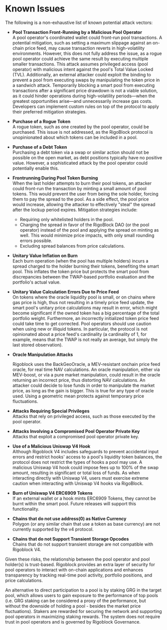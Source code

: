 # Known Issues

The following is a non-exhaustive list of known potential attack vectors:

* **Pool Transaction Front-Running by a Malicious Pool Operator**\
  A pool operator's coordinated wallet could front-run pool transactions. A potential mitigation, such as setting a maximum slippage against an on-chain price feed, may cause transaction reverts in high-volatility environments. However, this does not fully address the issue, as a rogue pool operator could achieve the same result by executing multiple smaller transactions. This attack assumes privileged access (pool operator) with malicious intent against the pool's Total Value Locked (TVL). Additionally, an external attacker could exploit the binding to prevent a pool from executing swaps by manipulating the token price in a sandwich attack. Temporarily blocking a smart pool from executing transactions after a significant price drawdown is not a viable solution, as it could hinder operations during high-volatility periods—when the greatest opportunities arise—and unnecessarily increase gas costs. Developers can implement custom rules on top of the protocol to apply their preferred mitigation strategies.
* **Purchase of a Rogue Token**\
  A rogue token, such as one created by the pool operator, could be purchased. This issue is not addressed, as the RigoBlock protocol is unopinionated about which tokens can be included in a pool.
* **Purchase of a Debt Token**\
  Purchasing a debt token via a swap or similar action should not be possible on the open market, as debt positions typically have no positive value. However, a sophisticated attack by the pool operator could potentially enable this.
* **Frontrunning During Pool Token Burning**\
  When the last holder attempts to burn their pool tokens, an attacker could front-run the transaction by minting a small amount of pool tokens. This would prevent the user from being the sole holder, forcing them to pay the spread to the pool. As a side effect, the pool price would increase, allowing the attacker to effectively "steal" the spread after the lockup period expires. Mitigation strategies include:
  * Requiring only whitelisted holders in the pool.
  * Charging the spread in favor of the RigoBlock DAO (or the pool operator) instead of the pool and applying the spread on minting as well. This would minimize price impacts, with only small rounding errors possible.
  * Excluding spread balances from price calculations.
* **Unitary Value Inflation on Burn**\
  Each burn operation (when the pool has multiple holders) incurs a spread charged to the holder burning their tokens, benefiting the smart pool. This inflates the token price but protects the smart pool from discrepancies between the TWAP-based portfolio evaluation and the portfolio's actual value.
* **Unitary Value Calculation Errors Due to Price Feed**\
  On tokens where the oracle liquidity pool is small, or on chains where gas price is high, thus not resulting in a timely price feed update, the smart pool's unitary price calculations may result in error, which might become significant if the owned token has a big percentage of the total portfolio weight. Furthermore, an incorrectly initialized token price feed could take time to get corrected. Pool operators should use caution when using new or illiquid tokens. In particular, the protocol is not opinionated about a price feed's cardinality (a cardinality of 1, for example, means that the TWAP is not really an average, but simply the last stored observation).
*   **Oracle Manipulation Attacks**

    Rigoblock uses the BackGeoOracle, a MEV-resistant onchain price feed oracle, for real time NAV calculations. An oracle manipulation, either via MEV-boost, or via a pure market manipulation, could result in the oracle returning an incorrect price, thus distorting NAV calculations. An attacker could decide to lose funds in order to manipulate the market price, as long as the gain is bigger. This is true for any type of oracle used. Using a geometric mean protects against temporary price fluctuations.
* **Attacks Requiring Special Privileges**\
  Attacks that rely on privileged access, such as those executed by the pool operator.
* **Attacks Involving a Compromised Pool Operator Private Key**\
  Attacks that exploit a compromised pool operator private key.
* **Use of a Malicious Uniswap V4 Hook**\
  Although Rigoblock V4 includes safeguards to prevent accidental input errors and restrict hooks' access to a pool's liquidity token balances, the protocol does not restrict the types of hooks a pool may use. A malicious Uniswap V4 hook could impose fees up to 100% of the swap amount, resulting in significant or total loss of funds. As when interacting directly with Uniswap V4, users must exercise extreme caution when interacting with Uniswap V4 hooks via RigoBlock.
* **Burn of Uniswap V4 ERC6909 Tokens**\
  If an external wallet or a hook mints ERC6909 Tokens, they cannot be burnt within the smart pool. Future releases will support this functionality.
* **Chains that do not use address(0) as Native Currency**\
  Polygon (or any similar chain that use a token as base currency) are not currently supported by the v4 protocol.
* **Chains that do not Support Transient Storage Opcodes**\
  Chains that do not support transient storage are not compatible with Rigoblock V4.

Given these risks, the relationship between the pool operator and pool holder(s) is trust-based. Rigoblock provides an extra layer of security for pool operators to interact with on-chain applications and enhances transparency by tracking real-time pool activity, portfolio positions, and price calculations.

An alternative to direct participation to a pool is by staking GRG in the target pool, which allows users to gain exposure to the performance of top pools (i.e. GRG staking can be considered a proxy of the performance, but without the downside of holding a pool - besides the market price fluctuations). Stakers are rewarded for securing the network and supporting pool operators in maximizing staking rewards. The system does not require trust in pool operators and is governed by Rigoblock Governance.
